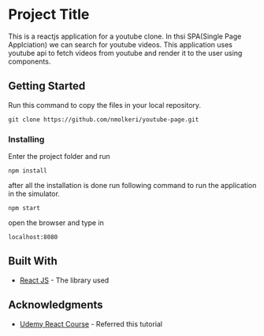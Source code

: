 # Project Title

This is a reactjs application for a youtube clone. In thsi SPA(Single Page Applciation) we can search for youtube videos. This application uses youtube api to fetch videos from youtube and render it to the user using components.  


## Getting Started

Run this command to copy the files in your local repository. 

```
git clone https://github.com/nmolkeri/youtube-page.git
```


### Installing

Enter the project folder and run 

```
npm install
```

after all the installation is done run following command to run the application in the simulator. 

```
npm start
```

open the browser and type in 

```
localhost:8080
```

## Built With

* [React JS](https://facebook.github.io/react/) - The library used

## Acknowledgments

* [Udemy React Course](https://www.udemy.com/react-redux/learn/v4/t/lecture/4288064?start=0) - Referred this tutorial
